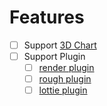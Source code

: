 
# Features
- [ ] Support [3D Chart](https://g2.antv.antgroup.com/manual/extra-topics/three-dimensional/draw-threed-chart)
- [ ] Support Plugin
  - [ ] [render plugin](https://g2.antv.antgroup.com/manual/extra-topics/plugin/renderer)
  - [ ] [rough plugin](https://g2.antv.antgroup.com/manual/extra-topics/plugin/rough)
  - [ ] [lottie plugin](https://g2.antv.antgroup.com/manual/extra-topics/plugin/lottie)